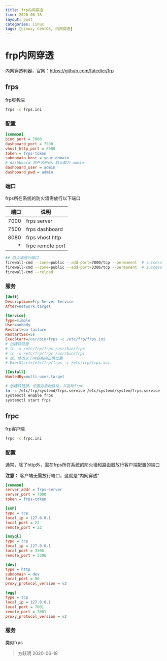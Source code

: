 ```yaml
---
title: frp内网穿透
time: 2020-06-18
layout: post
categories: Linux
tags: [Linux, CentOS, 内网穿透]
---
```


# frp内网穿透

内网穿透利器，官网：<https://github.com/fatedier/frp>

## frps

frp服务端

```bash
frps -c frps.ini
```

### 配置

```ini
[common]
bind_port = 7000
dashboard_port = 7500
vhost_http_port = 8080
token = frps-token
subdomain_host = your.domain
# dashboard 用户名密码，默认都为 admin
dashboard_user = admin
dashboard_pwd = admin
```

### 端口

frps所在系统的防火墙需放行以下端口

| 端口 |       说明       |
| ---: | ---------------- |
| 7000 | frps server      |
| 7500 | frps dashboard   |
| 8080 | frps vhost http  |
|    * | frpc remote port |

```bash
## 防火墙放行端口
firewall-cmd --zone=public --add-port=7000/tcp --permanent  # success
firewall-cmd --zone=public --add-port=3306/tcp --permanent  # success
firewall-cmd --reload
```


### 服务

```ini
[Unit]
Description=Frp Server Service
After=network.target

[Service]
Type=simple
User=nobody
Restart=on-failure
RestartSec=5s
ExecStart=/usr/bin/frps -c /etc/frp/frps.ini
# 创建软链接
# ln -s /etc/frp/frps /usr/bin/frps
# ln -s /etc/frp/frpc /usr/bin/frpc
# 或，修改以下内容指向正确位置
# ExecStart=/etc/frp/frps -c /etc/frp/frps.ini

[Install]
WantedBy=multi-user.target
```

```bash
# 创建软链接，设置为自动启动，并启动frpc
ln -s /etc/frp/systemd/frps.service /etc/systemd/system/frps.service
systemctl enable frps
systemctl start frps
```

## frpc

frp客户端

```bash
frpc -c frpc.ini
```

### 配置

通常，除了http外，需在frps所在系统的防火墙和路由器放行客户端配置的端口

**注意：** 客户端无需放行端口，这就是“内网穿透”

```ini
[common]
server_addr = frps-server
server_port = 7000
token = frps-token

[ssh]
type = tcp
local_ip = 127.0.0.1
local_port = 22
remote_port = 22

[msyql]
type = tcp
local_ip = 127.0.0.1
local_port = 3306
remote_port = 3306

[dev]
type = http
subdomain = dev
local_port = 80
proxy_protocol_version = v2

[egg]
type = tcp
local_ip = 127.0.0.1
local_port = 7001
remote_port = 7001
proxy_protocol_version = v2
```

### 服务

类似frps

> 方跃明
> 2020-06-18
